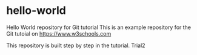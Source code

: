 # hello-world
Hello World repository for Git tutorial
This is an example repository for the Git tutoial on https://www.w3schools.com

This repository is built step by step in the tutorial.
Trial2
